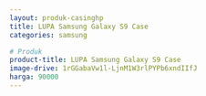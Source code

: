```yaml
---
layout: produk-casinghp
title: LUPA Samsung Galaxy S9 Case
categories: samsung

# Produk
product-title: LUPA Samsung Galaxy S9 Case
image-drive: 1rGGabaVw1l-LjnM1W3rlPYPb6xndIIfJ
harga: 90000
---
```


